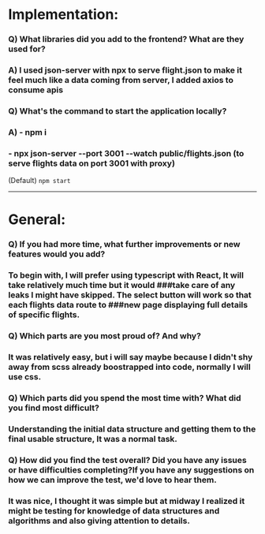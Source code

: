 # Implementation:

### Q) What libraries did you add to the frontend? What are they used for?

### A) I used json-server with npx to serve flight.json to make it feel much like a data coming from server, I added axios to consume apis

### Q) What's the command to start the application locally?

### A) - npm i

### - npx json-server --port 3001 --watch public/flights.json (to serve flights data on port 3001 with proxy)

(Default) `npm start`

---

# General:

### Q) If you had more time, what further improvements or new features would you add?

### To begin with, I will prefer using typescript with React, It will take relatively much time but it would ###take care of any leaks I might have skipped. The select button will work so that each flights data route to ###new page displaying full details of specific flights.

### Q) Which parts are you most proud of? And why?

### It was relatively easy, but i will say maybe because I didn't shy away from scss already boostrapped into code, normally I will use css.

### Q) Which parts did you spend the most time with? What did you find most difficult?

### Understanding the initial data structure and getting them to the final usable structure, It was a normal task.

### Q) How did you find the test overall? Did you have any issues or have difficulties completing?If you have any suggestions on how we can improve the test, we'd love to hear them.

### It was nice, I thought it was simple but at midway I realized it might be testing for knowledge of data structures and algorithms and also giving attention to details.
